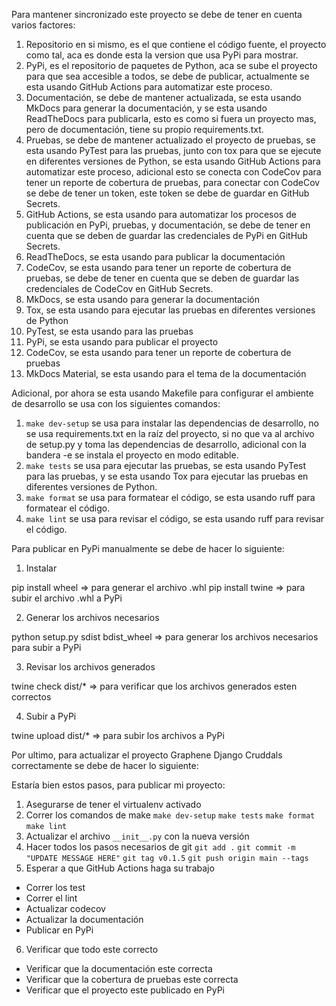 Para mantener sincronizado este proyecto se debe de tener en cuenta varios factores:

1. Repositorio en si mismo, es el que contiene el código fuente, el proyecto como tal, aca es donde esta la version que usa PyPi para mostrar.
2. PyPi, es el repositorio de paquetes de Python, aca se sube el proyecto para que sea accesible a todos, se debe de publicar, actualmente se esta usando GitHub Actions para automatizar este proceso.
3. Documentación, se debe de mantener actualizada, se esta usando MkDocs para generar la documentación, y se esta usando ReadTheDocs para publicarla, esto es como si fuera un proyecto mas, pero de documentación, tiene su propio requirements.txt.
4. Pruebas, se debe de mantener actualizado el proyecto de pruebas, se esta usando PyTest para las pruebas, junto con tox para que se ejecute en diferentes versiones de Python, se esta usando GitHub Actions para automatizar este proceso, adicional esto se conecta con CodeCov para tener un reporte de cobertura de pruebas, para conectar con CodeCov se debe de tener un token, este token se debe de guardar en GitHub Secrets.
5. GitHub Actions, se esta usando para automatizar los procesos de publicación en PyPi, pruebas, y documentación, se debe de tener en cuenta que se deben de guardar las credenciales de PyPi en GitHub Secrets.
6. ReadTheDocs, se esta usando para publicar la documentación
7. CodeCov, se esta usando para tener un reporte de cobertura de pruebas, se debe de tener en cuenta que se deben de guardar las credenciales de CodeCov en GitHub Secrets.
8. MkDocs, se esta usando para generar la documentación
9. Tox, se esta usando para ejecutar las pruebas en diferentes versiones de Python
10. PyTest, se esta usando para las pruebas
11. PyPi, se esta usando para publicar el proyecto
12. CodeCov, se esta usando para tener un reporte de cobertura de pruebas
13. MkDocs Material, se esta usando para el tema de la documentación


Adicional, por ahora se esta usando Makefile para configurar el ambiente de desarrollo se usa con los siguientes comandos:

1. `make dev-setup` se usa para instalar las dependencias de desarrollo, no se usa requirements.txt en la raíz del proyecto, si no que va al archivo de setup.py y toma las dependencias de desarrollo, adicional con la bandera -e se instala el proyecto en modo editable.
2. `make tests` se usa para ejecutar las pruebas, se esta usando PyTest para las pruebas, y se esta usando Tox para ejecutar las pruebas en diferentes versiones de Python.
3. `make format` se usa para formatear el código, se esta usando ruff para formatear el código.
4. `make lint` se usa para revisar el código, se esta usando ruff para revisar el código.



Para publicar en PyPi manualmente se debe de hacer lo siguiente:

1. Instalar

pip install wheel => para generar el archivo .whl
pip install twine => para subir el archivo .whl a PyPi

2. Generar los archivos necesarios

python setup.py sdist bdist_wheel => para generar los archivos necesarios para subir a PyPi

3. Revisar los archivos generados

twine check dist/* => para verificar que los archivos generados esten correctos

4. Subir a PyPi

twine upload dist/* => para subir los archivos a PyPi

Por ultimo, para actualizar el proyecto Graphene Django Cruddals correctamente se debe de hacer lo siguiente:

Estaría bien estos pasos, para publicar mi proyecto:

1. Asegurarse de tener el virtualenv activado
2. Correr los comandos de make
  `make dev-setup`
  `make tests`
  `make format`
  `make lint`
3. Actualizar el archivo `__init__.py` con la nueva versión
4. Hacer todos los pasos necesarios de git
  `git add .`
  `git commit -m "UPDATE MESSAGE HERE"`
  `git tag v0.1.5`
  `git push origin main --tags`
5. Esperar a que GitHub Actions haga su trabajo
  - Correr los test
  - Correr el lint
  - Actualizar codecov
  - Actualizar la documentación
  - Publicar en PyPi
6. Verificar que todo este correcto
  - Verificar que la documentación este correcta
  - Verificar que la cobertura de pruebas este correcta
  - Verificar que el proyecto este publicado en PyPi


